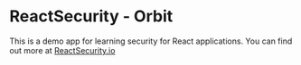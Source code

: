 # ReactSecurity - Orbit


This is a demo app for learning security for React applications. You can find out more at [ReactSecurity.io](https://reactsecurity.io)